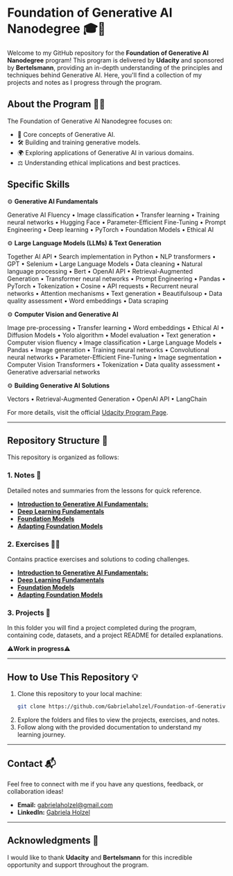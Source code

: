 # Foundation of Generative AI Nanodegree 🎓🤖

Welcome to my GitHub repository for the **Foundation of Generative AI Nanodegree** program! This program is delivered by **Udacity** and sponsored by **Bertelsmann**, providing an in-depth understanding of the principles and techniques behind Generative AI. Here, you'll find a collection of my projects and notes as I progress through the program.

## About the Program 🧠✨

The Foundation of Generative AI Nanodegree focuses on:

- 🌟 Core concepts of Generative AI.
- 🛠️ Building and training generative models.
- 🌍 Exploring applications of Generative AI in various domains.
- ⚖️ Understanding ethical implications and best practices.

## Specific Skills

⚙️ **Generative AI Fundamentals**

Generative AI Fluency • Image classification • Transfer learning • Training neural networks • Hugging Face • Parameter-Efficient Fine-Tuning • Prompt Engineering • Deep learning • PyTorch • Foundation Models • Ethical AI

⚙️ **Large Language Models (LLMs) & Text Generation**

Together AI API • Search implementation in Python • NLP transformers • GPT • Selenium • Large Language Models • Data cleaning • Natural language processing • Bert • OpenAI API • Retrieval-Augmented Generation • Transformer neural networks • Prompt Engineering • Pandas • PyTorch • Tokenization • Cosine • API requests • Recurrent neural networks • Attention mechanisms • Text generation • Beautifulsoup • Data quality assessment • Word embeddings • Data scraping

⚙️ **Computer Vision and Generative AI**

Image pre-processing • Transfer learning • Word embeddings • Ethical AI • Diffusion Models • Yolo algorithm • Model evaluation • Text generation • Computer vision fluency • Image classification • Large Language Models • Pandas • Image generation • Training neural networks • Convolutional neural networks • Parameter-Efficient Fine-Tuning • Image segmentation • Computer Vision Transformers • Tokenization • Data quality assessment • Generative adversarial networks

⚙️ **Building Generative AI Solutions**

Vectors • Retrieval-Augmented Generation • OpenAI API • LangChain


For more details, visit the official [Udacity Program Page](https://www.udacity.com/course/generative-ai--nd608).

---

## Repository Structure 📂

This repository is organized as follows:

### 1. **Notes** 📝
Detailed notes and summaries from the lessons for quick reference.

- [**Introduction to Generative AI Fundamentals:**](https://github.com/Gabrielaholzel/Foundation-of-Generative-AI/tree/0b940898eb8d7231062d6ccf494ac98313551bbe/01-Introduction-to-Generative-AI-Fundamentals)
- [**Deep Learning Fundamentals**](https://github.com/Gabrielaholzel/Foundation-of-Generative-AI/tree/0b940898eb8d7231062d6ccf494ac98313551bbe/02-Deep-Learning-Fundamentals)
- [**Foundation Models**](https://github.com/Gabrielaholzel/Foundation-of-Generative-AI/blob/8058e3abc3119909146844ac7438f152614bd19e/03-Foundation-Models/README.md)
- [**Adapting Foundation Models**](https://github.com/Gabrielaholzel/Foundation-of-Generative-AI/blob/8058e3abc3119909146844ac7438f152614bd19e/04-Adapting-Foundation-Models/README.md)

### 2. **Exercises** 🏋️‍♀️
Contains practice exercises and solutions to coding challenges.

- [**Introduction to Generative AI Fundamentals:**](https://github.com/Gabrielaholzel/Foundation-of-Generative-AI/tree/8058e3abc3119909146844ac7438f152614bd19e/01-Introduction-to-Generative-AI-Fundamentals/Exercises)
- [**Deep Learning Fundamentals**](https://github.com/Gabrielaholzel/Foundation-of-Generative-AI/tree/8058e3abc3119909146844ac7438f152614bd19e/02-Deep-Learning-Fundamentals/Exercises)
- [**Foundation Models**](https://github.com/Gabrielaholzel/Foundation-of-Generative-AI/tree/8058e3abc3119909146844ac7438f152614bd19e/03-Foundation-Models/Exercises)
- [**Adapting Foundation Models**](https://github.com/Gabrielaholzel/Foundation-of-Generative-AI/tree/8058e3abc3119909146844ac7438f152614bd19e/04-Adapting-Foundation-Models/Exercises)

### 3. **Projects** 🚀
In this folder you will find a project completed during the program, containing code, datasets, and a project README for detailed explanations.

⚠️**Work in progress**⚠️

---

## How to Use This Repository 💡

1. Clone this repository to your local machine:
   ```bash
   git clone https://github.com/Gabrielaholzel/Foundation-of-Generative-AI.git
   ```
2. Explore the folders and files to view the projects, exercises, and notes.
3. Follow along with the provided documentation to understand my learning journey.

---

## Contact 📬

Feel free to connect with me if you have any questions, feedback, or collaboration ideas!

- **Email:** gabrielaholzel@gmail.com
- **LinkedIn:** [Gabriela Holzel](https://www.linkedin.com/in/gabrielaholzel/)

---

## Acknowledgments 🙏

I would like to thank **Udacity** and **Bertelsmann** for this incredible opportunity and support throughout the program.
